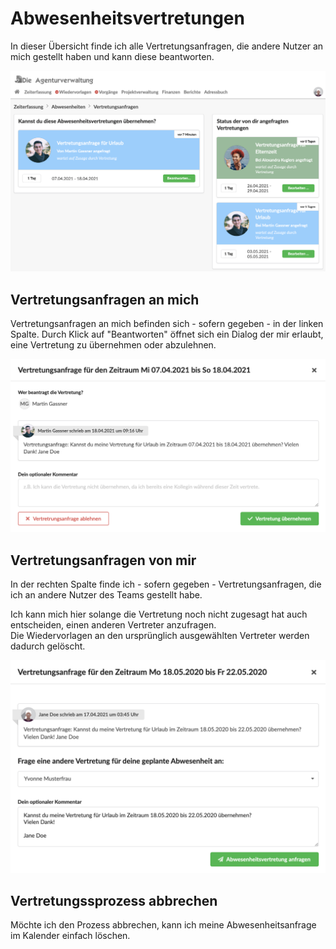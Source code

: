 # Abwesenheitsvertretungen

In dieser Übersicht finde ich alle Vertretungsanfragen, die andere Nutzer an mich gestellt haben und kann diese beantworten.

![](../../.gitbook/assets/vertretungen.png)

## Vertretungsanfragen an mich

Vertretungsanfragen an mich befinden sich  - sofern gegeben - in der linken Spalte. Durch Klick auf "Beantworten" öffnet sich ein Dialog der mir erlaubt, eine Vertretung zu übernehmen oder abzulehnen.

![](../../.gitbook/assets/bildschirmfoto-2021-04-18-um-14.17.17%20%281%29.png)

## Vertretungsanfragen von mir

In der rechten Spalte finde ich - sofern gegeben - Vertretungsanfragen, die ich an andere Nutzer des Teams gestellt habe.

Ich kann mich hier solange die Vertretung noch nicht zugesagt hat auch entscheiden, einen anderen Vertreter anzufragen.  
Die Wiedervorlagen an den ursprünglich ausgewählten Vertreter werden dadurch gelöscht.

![](../../.gitbook/assets/bildschirmfoto-2021-04-18-um-14.38.12.png)

## Vertretungssprozess abbrechen

Möchte ich den Prozess abbrechen, kann ich meine Abwesenheitsanfrage im Kalender einfach löschen.

